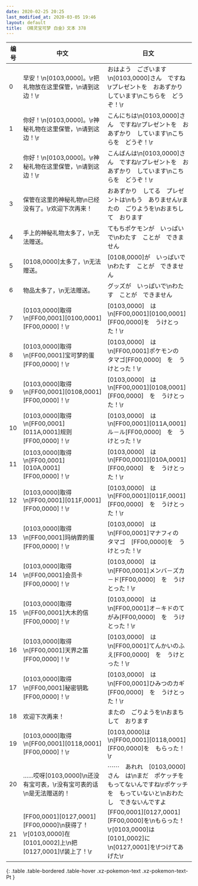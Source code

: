```yaml
---
date: 2020-02-25 20:25
last_modified_at: 2020-03-05 19:46
layout: default
title: 《精灵宝可梦 白金》文本 378
---
```

| 编号 | 中文 | 日文 |
| ---- | ---- | ---- |
| 0 | 早安！\n[0103,0000]。\r把礼物放在这里保管，\n请到这边！\r | おはよう　ございます\n[0103,0000]さん　ですね\rプレゼントを　おあずかり　しています\nこちらを　どうぞ！\r |
| 1 | 你好！\n[0103,0000]。\r神秘礼物在这里保管，\n请到这边！\r | こんにちは\n[0103,0000]さん　ですね\rプレゼントを　おあずかり　しています\nこちらを　どうぞ！\r |
| 2 | 你好！\n[0103,0000]。\r神秘礼物在这里保管，\n请到这边！\r | こんばんは\n[0103,0000]さん　ですね\rプレゼントを　おあずかり　しています\nこちらを　どうぞ！\r |
| 3 | 保管在这里的神秘礼物\n已经没有了。\r欢迎下次再来！ | おあずかり　してる　プレゼントは\nもう　ありません\rまたの　ごりようを\nおまちして　おります |
| 4 | 手上的神秘礼物太多了，\n无法赠送。 | てもちポケモンが　いっぱい　で\nわたす　ことが　できません |
| 5 | [0108,0000]太多了，\n无法赠送。 | [0108,0000]が　いっぱいで\nわたす　ことが　できません |
| 6 | 物品太多了，\n无法赠送。 | グッズが　いっぱいで\nわたす　ことが　できません |
| 7 | [0103,0000]取得\n[FF00,0001][0100,0001][FF00,0000]！\r | [0103,0000]　は\n[FF00,0001][0100,0001]　[FF00,0000]を　うけとった！\r |
| 8 | [0103,0000]取得\n[FF00,0001]宝可梦的蛋[FF00,0000]！\r | [0103,0000]　は\n[FF00,0001]ポケモンの　タマゴ[FF00,0000]　を　うけとった！\r |
| 9 | [0103,0000]取得\n[FF00,0001][0108,0001][FF00,0000]！\r | [0103,0000]　は\n[FF00,0001][0108,0001][FF00,0000]　を　うけとった！\r |
| 10 | [0103,0000]取得\n[FF00,0001][011A,0001]规则[FF00,0000]！\r | [0103,0000]　は\n[FF00,0001][011A,0001]ル－ル[FF00,0000]　を　うけとった！\r |
| 11 | [0103,0000]取得\n[FF00,0001][010A,0001][FF00,0000]！\r | [0103,0000]　は\n[FF00,0001][010A,0001][FF00,0000]　を　うけとった！\r |
| 12 | [0103,0000]取得\n[FF00,0001][011F,0001][FF00,0000]！\r | [0103,0000]　は\n[FF00,0001][011F,0001][FF00,0000]　を　うけとった！\r |
| 13 | [0103,0000]取得\n[FF00,0001]玛纳霏的蛋[FF00,0000]！\r | [0103,0000]　は\n[FF00,0001]マナフィの　タマゴ　[FF00,0000]を　うけとった！\r |
| 14 | [0103,0000]取得\n[FF00,0001]会员卡[FF00,0000]！\r | [0103,0000]　は\n[FF00,0001]メンバ－ズカ－ド[FF00,0000]　を　うけとった！\r |
| 15 | [0103,0000]取得\n[FF00,0001]大木的信[FF00,0000]！\r | [0103,0000]　は\n[FF00,0001]オ－キドのてがみ[FF00,0000]　を　うけとった！\r |
| 16 | [0103,0000]取得\n[FF00,0001]天界之笛[FF00,0000]！\r | [0103,0000]　は\n[FF00,0001]てんかいのふえ[FF00,0000]　を　うけとった！\r |
| 17 | [0103,0000]取得\n[FF00,0001]秘密钥匙[FF00,0000]！\r | [0103,0000]　は\n[FF00,0001]ひみつのカギ[FF00,0000]　を　うけとった！\r |
| 18 | 欢迎下次再来！ | またの　ごりようを\nおまち　して　おります |
| 19 | [0103,0000]取得\n[FF00,0001][0118,0001][FF00,0000]！\r | [0103,0000]は\n[FF00,0001][0118,0001][FF00,0000]を　もらった！\r |
| 20 | ……哎呀[0103,0000]\n还没有宝可表，\r没有宝可表的话\n是无法赠送的！ | ⋯⋯　あれれ　[0103,0000]さん　は\nまだ　ポケッチを　もってないんですね\rポケッチを　もっていないと\nおわたし　できないんですよ |
| 21 | [FF00,0001][0127,0001][FF00,0000]\n获得了！\r[0103,0000]在[0101,0002]上\n把[0127,0001]\f装上了！\r | [FF00,0001][0127,0001][FF00,0000]を\nもらった！\r[0103,0000]は　[0101,0002]に\n[0127,0001]を\fつけてあげた\r |
{: .table .table-bordered .table-hover .xz-pokemon-text .xz-pokemon-text-Pt }